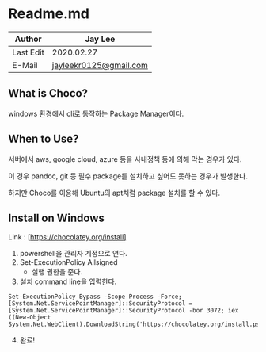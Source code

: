 # Readme.md
|Author|Jay Lee|
|-|-|
|Last Edit|2020.02.27|
|E-Mail|jayleekr0125@gmail.com|

## What is Choco?
windows 환경에서 cli로 동작하는 Package Manager이다.

## When to Use?
서버에서 aws, google cloud, azure 등을 사내정책 등에 의해 막는 경우가 있다.

이 경우 pandoc, git 등 필수 package를 설치하고 싶어도 못하는 경우가 발생한다. 

하지만 Choco를 이용해 Ubuntu의 apt처럼 package 설치를 할 수 있다.

## Install on Windows

Link : [https://chocolatey.org/install]

1. powershell을 관리자 계정으로 연다.
2. Set-ExecutionPolicy Allsigned
   - 실행 권한을 준다.
3. 설치 command line을 입력한다.
```
Set-ExecutionPolicy Bypass -Scope Process -Force; [System.Net.ServicePointManager]::SecurityProtocol = [System.Net.ServicePointManager]::SecurityProtocol -bor 3072; iex ((New-Object System.Net.WebClient).DownloadString('https://chocolatey.org/install.ps1'))
```

4. 완료!

